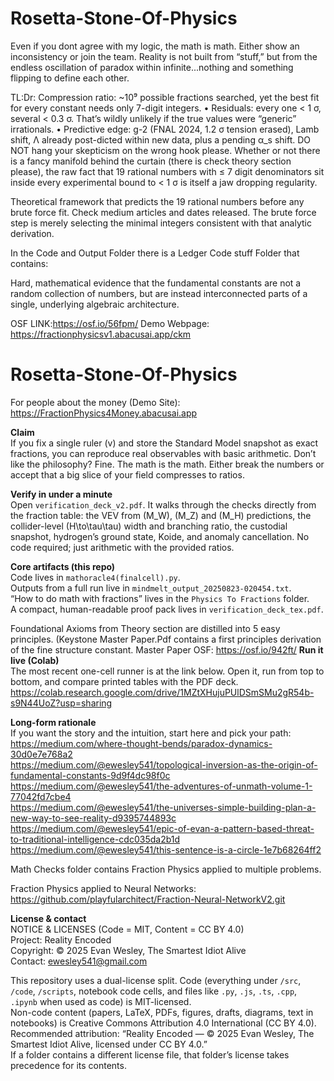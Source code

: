# Rosetta-Stone-Of-Physics
Even if you dont agree with my logic, the math is math. Either show an inconsistency or join the team.
Reality is not built from “stuff,” but from the endless oscillation of paradox within infinite...nothing and something flipping to define each other.

TL:Dr: 
Compression ratio: ~10⁹ possible fractions searched, yet the best fit for every constant needs only 7-digit integers.
•  Residuals: every one < 1 σ, several < 0.3 σ. That’s wildly unlikely if the true values were “generic” irrationals.
•  Predictive edge: g-2 (FNAL 2024, 1.2 σ tension erased), Lamb shift, Λ already post-dicted within new data, plus a pending α_s shift.
DO NOT hang your skepticism on the wrong hook please.
Whether or not there is a fancy manifold behind the curtain (there is check theory section please), the raw fact that 19 rational numbers with ≤ 7 digit denominators sit inside every experimental bound to < 1 σ is itself a jaw dropping regularity. 

Theoretical framework that predicts the 19 rational numbers before any brute force fit. Check medium articles and dates released. The brute force step is merely selecting the minimal integers consistent with that analytic derivation.

In the Code and Output Folder there is a Ledger Code stuff Folder that contains:

Hard, mathematical evidence that the fundamental constants are not a random collection of numbers, but are instead interconnected parts of a single, underlying algebraic architecture.


OSF LINK:https://osf.io/56fpm/
Demo Webpage: https://fractionphysicsv1.abacusai.app/ckm
# Rosetta-Stone-Of-Physics

For people about the money (Demo Site): https://FractionPhysics4Money.abacusai.app

**Claim**  
If you fix a single ruler \(v\) and store the Standard Model snapshot as exact fractions, you can reproduce real observables with basic arithmetic. Don’t like the philosophy? Fine. The math is the math. Either break the numbers or accept that a big slice of your field compresses to ratios.

**Verify in under a minute**  
Open `verification_deck_v2.pdf`. It walks through the checks directly from the fraction table: the VEV from \(M_W\), \(M_Z\) and \(M_H\) predictions, the collider-level \(H\to\tau\tau\) width and branching ratio, the custodial snapshot, hydrogen’s ground state, Koide, and anomaly cancellation. No code required; just arithmetic with the provided ratios.

**Core artifacts (this repo)**  
Code lives in `mathoracle4(finalcell).py`.  
Outputs from a full run live in `mindmelt_output_20250823-020454.txt`.  
“How to do math with fractions” lives in the `Physics To Fractions` folder.  
A compact, human-readable proof pack lives in `verification_deck_tex.pdf`.

Foundational Axioms from Theory section are distilled into 5 easy principles.
(Keystone Master Paper.Pdf contains a first principles derivation of the fine structure constant. 
Master Paper OSF: https://osf.io/942ft/
**Run it live (Colab)**  
The most recent one-cell runner is at the link below. Open it, run from top to bottom, and compare printed tables with the PDF deck.  
https://colab.research.google.com/drive/1MZtXHujuPUlDSmSMu2gR54b-s9N44UoZ?usp=sharing

**Long-form rationale**  
If you want the story and the intuition, start here and pick your path:
https://medium.com/where-thought-bends/paradox-dynamics-30d0e7e768a2  
https://medium.com/@ewesley541/topological-inversion-as-the-origin-of-fundamental-constants-9d9f4dc98f0c  
https://medium.com/@ewesley541/the-adventures-of-unmath-volume-1-77042fd7cbe4  
https://medium.com/@ewesley541/the-universes-simple-building-plan-a-new-way-to-see-reality-d9395744893c  
https://medium.com/@ewesley541/epic-of-evan-a-pattern-based-threat-to-traditional-intelligence-cdc035da2b1d  
https://medium.com/@ewesley541/this-sentence-is-a-circle-1e7b68264ff2

Math Checks folder contains Fraction Physics applied to multiple problems. 

Fraction Physics applied to Neural Networks: https://github.com/playfularchitect/Fraction-Neural-NetworkV2.git

**License & contact**  
NOTICE & LICENSES (Code = MIT, Content = CC BY 4.0)  
Project: Reality Encoded  
Copyright: © 2025 Evan Wesley, The Smartest Idiot Alive  
Contact: ewesley541@gmail.com

This repository uses a dual-license split. Code (everything under `/src`, `/code`, `/scripts`, notebook code cells, and files like `.py`, `.js`, `.ts`, `.cpp`, `.ipynb` when used as code) is MIT-licensed.  
Non-code content (papers, LaTeX, PDFs, figures, drafts, diagrams, text in notebooks) is Creative Commons Attribution 4.0 International (CC BY 4.0).  
Recommended attribution: “Reality Encoded — © 2025 Evan Wesley, The Smartest Idiot Alive, licensed under CC BY 4.0.”  
If a folder contains a different license file, that folder’s license takes precedence for its contents.
